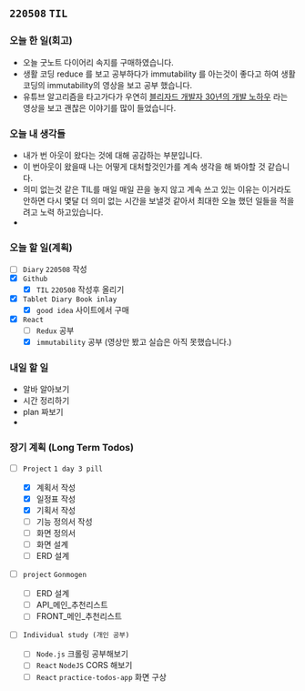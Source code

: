 ## `220508` `TIL`

### 오늘 한 일(회고)

- 오늘 굿노트 다이어리 속지를 구매하였습니다.
- 생활 코딩 reduce 를 보고 공부하다가 immutability 를 아는것이 좋다고 하여 생활코딩의 immutability의 영상을 보고 공부 했습니다.
- 유튜브 알고리즘을 타고가다가 우연히 [블리자드 개발자 30년의 개발 노하우](https://youtu.be/u1ByKUip9q0) 라는 영상을 보고 괜찮은 이야기를 많이 들었습니다.

### 오늘 내 생각들

- 내가 번 아웃이 왔다는 것에 대해 공감하는 부분입니다.
- 이 번아웃이 왔을때 나는 어떻게 대처할것인가를 계속 생각을 해 봐야할 것 같습니다.
- 의미 없는것 같은 TIL를 매일 매일 끈을 놓지 않고 계속 쓰고 있는 이유는 이거라도 안하면 다시 몇달 더 의미 없는 시간을 보낼것 같아서 최대한 오늘 했던 일들을 적을려고 노력 하고있습니다.
-

### 오늘 할 일(계획)

- [ ] `Diary` `220508` 작성
- [x] `Github`
  - [x] `TIL` `220508` 작성후 올리기
- [x] `Tablet Diary Book inlay`
  - [x] `good idea` 사이트에서 구매
- [x] `React`
  - [ ] `Redux` 공부
  - [x] `immutability` 공부 (영상만 봤고 실습은 아직 못했습니다.)

### 내일 할 일

- 알바 알아보기
- 시간 정리하기
- plan 짜보기
-

### 장기 계획 (Long Term Todos)

- [ ] `Project` `1 day 3 pill`

  - [x] 계획서 작성
  - [x] 일정표 작성
  - [x] 기획서 작성
  - [ ] 기능 정의서 작성
  - [ ] 화면 정의서
  - [ ] 화면 설계
  - [ ] ERD 설계

- [ ] `project` `Gonmogen`

  - [ ] ERD 설계
  - [ ] API\_메인\_추천리스트
  - [ ] FRONT\_메인\_추천리스트

- [ ] `Individual study (개인 공부)`
  - [ ] `Node.js` 크롤링 공부해보기
  - [ ] `React` `NodeJS` CORS 해보기
  - [ ] `React` `practice-todos-app` 화면 구상

